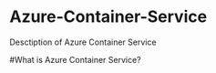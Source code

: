 # Azure-Container-Service
Desctiption of Azure Container Service 

#What is Azure Container Service? 

